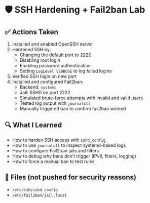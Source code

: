 # 🛡 SSH Hardening + Fail2ban Lab

## ✅ Actions Taken

1. Installed and enabled OpenSSH server
2. Hardened SSH by:
   - Changing the default port to 2222
   - Disabling root login
   - Enabling password authentication
   - Setting `LogLevel VERBOSE` to log failed logins
3. Verified SSH login on new port
4. Installed and configured Fail2ban:
   - Backend: `systemd`
   - Jail: SSHD on port 2222
   - Simulated brute-force attempts with invalid and valid users
   - Tested log output with `journalctl`
   - Manually triggered ban to confirm fail2ban worked

## 🔍 What I Learned

- How to harden SSH access with `sshd_config`
- How to use `journalctl` to inspect systemd-based logs
- How to configure Fail2ban jails and filters
- How to debug why bans don’t trigger (IPv6, filters, logging)
- How to force a manual ban to test rules

## 📁 Files (not pushed for security reasons)

- `/etc/ssh/sshd_config`
- `/etc/fail2ban/jail.local`
